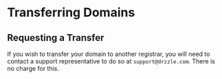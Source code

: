 # Transferring Domains

## Requesting a Transfer
If you wish to transfer your domain to another registrar, you will need to contact a support representative to do so at
```support@drzzle.com```. There is no charge for this.
